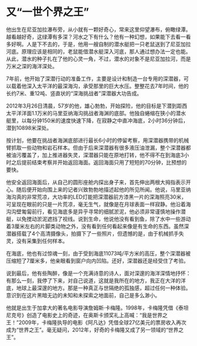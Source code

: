 # 又“一世个界之王”

他出生在尼亚加拉瀑布旁，从小就有一颗好奇心，常来这里仰望瀑布，俯瞰绿潭。越看越好奇，这绿潭有多深？河水之下有什么？他有一种幻想，如果能下去看一看多好啊。人是下不去的，于是，他用一艘自制的潜水艇把一只老鼠送到了尼亚加拉河底。原理应该是相同的，老鼠能借潜水艇深入河底，那人通过想办法一定也能。从此，潜水的种子扎在了他的心灵一角，不过，潜水的对象不是尼亚加拉河，而是万米之深的海洋深处。 

7年前，他开始了深潜行动的准备工作，主要是设计和制造一台专用的深潜器，可以载着他深入太平洋的最深海沟，承受那里的巨大水压。整整花去7年时间，他的长约7米、重12吨、竖直状的“深海挑战者”深潜器大功告成。 

2012年3月26日清晨，57岁的他，雄心勃勃，开始探险，他的目标是下潜到距西太平洋洋面1.1万米的马里亚纳海沟挑战者海渊的底部。他独自蜷缩在狭小的潜水艇里，以每分钟150米的速度快速下降，在寂静之中直冲海底，2小时36分钟后，潜到10898米深处。 

按计划，他要在挑战者海渊底部进行最长6小时的停留考察，用深潜器携带的机械臂抓取一些动物和岩石样本。但由于后来深潜器有很多液压油泄漏，整个深潜器都被油污覆盖了，加上推进器失灵，深潜器只能在原地打转，他不得不在到海底3小时之后提前结束考察并开始返回海面。返回海面只用了短短的70分钟，比预想的要快。 

他安全返回海面后，从自己的圆形座舱内探出身子来，首先伸出两根大拇指表示开心。随后便开始向围上来的记者兴致勃勃地描述起他的所见所闻。他说，马里亚纳海沟真的非常荒凉，大功率的LED灯能把深潜器前方漆黑一片的深海照亮30米，可呈现在眼前的只是一片荒凉，毫无生气，就像是在月球表面一样寂静。他沿着海沟沟壁匍匐前行，看见海底多是异乎寻常的细腻淤泥，他必须非常谨慎地操作潜艇，以免搅动淤泥遮挡了视线。说到生命，他说他没有看到鱼，除了水中一些游动着3厘米左右的片脚类动物之外，没有看到任何看起来像是有生命的东西。虽然深潜器搭载了4个高清摄像头，拍摄下了一些照片，但遗憾的是，由于机械抓手失灵，没有采集到任何样本。 

在海底，他也有过惊魂一刻，由于受到海底11073吨/平方米的高压，整个深潜器被压缩短了7厘米多，他亲眼看到窗户向内凹陷。还好，深潜器还是经受住了考验。 

说到最后，他有些陶醉，像是一个充满诗意的诗人，面对深邃的海洋深情地抒怀：有那么一刻，我停了下来，对自己说道，这就是我所在的地方，我正在大洋的洋底，地球上最深邃的地方。那是一种真正与世隔绝的孤独感，超过任何一种体验。意识到在这片黑暗无边的未知和未探索之地面前，自己是多么渺小。 

他就是出生于加拿大的著名电影导演詹姆斯·卡梅隆。1998年，卡梅隆凭借《泰坦尼克号》创造了电影史上的奇迹，在奥斯卡颁奖礼上高喊：“我是世界之王！”2009年，卡梅隆执导的电影《阿凡达》凭借全球27亿美元的票房收入再次成为“世界之王”。毫无疑问，2012年，好奇的卡梅隆又成了另一领域的“世界之王”。